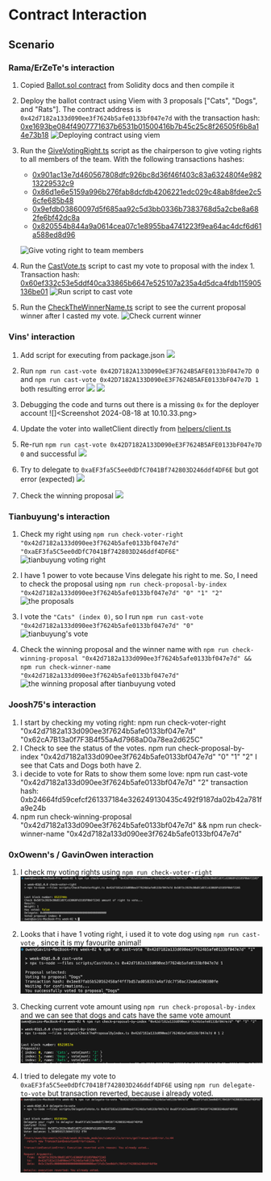 # Contract Interaction

## Scenario

### Rama/ErZeTe's interaction

1. Copied [Ballot.sol contract](../contracts/Ballot.sol) from Solidity docs and then compile it

2. Deploy the ballot contract using Viem with 3 proposals ["Cats", "Dogs", and "Rats"]. The contract address is `0x42d7182a133d090ee3f7624b5afe0133bf047e7d` with the transaction hash: [0xe1693be084f4907771637b6531b01500416b7b45c25c8f26505f6b8a14e73b18](https://sepolia.etherscan.io/tx/0xe1693be084f4907771637b6531b01500416b7b45c25c8f26505f6b8a14e73b18)
   ![Deploying contract using viem](<Screenshot 2024-08-17 214919.png>)

3. Run the [GiveVotingRight.ts](../scripts/GiveVotingRight.ts) script as the chairperson to give voting rights to all members of the team. With the following transactions hashes:

   - [0x901ac13e7d460567808dfc926bc8d36f46f403c83a632480f4e98213229532c9](https://sepolia.etherscan.io/tx/0x901ac13e7d460567808dfc926bc8d36f46f403c83a632480f4e98213229532c9)
   - [0x86d1e6e5159a996b276fab8dcfdb4206221edc029c48ab8fdee2c56cfe685b48](https://sepolia.etherscan.io/tx/0x86d1e6e5159a996b276fab8dcfdb4206221edc029c48ab8fdee2c56cfe685b48)
   - [0x9efdb03860097d5f685aa92c5d3bb0336b7383768d5a2cbe8a682fe6bf42dc8a](https://sepolia.etherscan.io/tx/0x9efdb03860097d5f685aa92c5d3bb0336b7383768d5a2cbe8a682fe6bf42dc8a)
   - [0x820554b844a9a0614cea07c1e8955ba4741223f9ea64ac4dcf6d61a588ed8d96](https://sepolia.etherscan.io/tx/0x820554b844a9a0614cea07c1e8955ba4741223f9ea64ac4dcf6d61a588ed8d96)

   ![Give voting right to team members](<Screenshot 2024-08-17 220045.png>)

4. Run the [CastVote.ts](../scripts/CastVote.ts) script to cast my vote to proposal with the index 1.
   Transaction hash: [0x60ef332c53e5ddf40ca33865b6647e525107a235a4d5dca4fdb115905136be01](https://sepolia.etherscan.io/tx/0x60ef332c53e5ddf40ca33865b6647e525107a235a4d5dca4fdb115905136be01)
   ![Run script to cast vote](<Screenshot 2024-08-17 220844.png>)

5. Run the [CheckTheWinnerName.ts](../scripts/CheckTheWinnerName.ts) script to see the current proposal winner after I casted my vote.
   ![Check current winner](<Screenshot 2024-08-17 221117.png>)

### Vins' interaction

1. Add script for executing from package.json ![](<Screenshot 2024-08-18 at 10.25.16.png>)

2. Run `npm run cast-vote 0x42D7182A133D090eE3F7624B5AFE0133bF047e7D 0` and `npm run cast-vote 0x42D7182A133D090eE3F7624B5AFE0133bF047e7D 1` both resulting error ![](<Screenshot 2024-08-18 at 10.11.06.png>) ![](<Screenshot 2024-08-18 at 10.11.12.png>)

3. Debugging the code and turns out there is a missing `0x` for the deployer account ![]<Screenshot 2024-08-18 at 10.10.33.png>

4. Update the voter into walletClient directly from [helpers/client.ts](../helpers/client.ts#L16)

5. Re-run `npm run cast-vote 0x42D7182A133D090eE3F7624B5AFE0133bF047e7D 0` and successful ![](<Screenshot 2024-08-18 at 10.10.55.png>)

6. Try to delegate to `0xaEF3fa5C5ee0dDfC7041Bf742803D246ddf4DF6E` but got error (expected) ![](<Screenshot 2024-08-18 at 10.23.35.png>)

7. Check the winning proposal ![](<Screenshot 2024-08-18 at 10.26.00.png>)

### Tianbuyung's interaction

1. Check my right using `npm run check-voter-right "0x42d7182a133d090ee3f7624b5afe0133bf047e7d" "0xaEF3fa5C5ee0dDfC7041Bf742803D246ddf4DF6E"`
   ![tianbuyung voting right](<Screenshot 2024-08-18 at 12.42.23.png>)

2. I have 1 power to vote because Vins delegate his right to me. So, I need to check the proposal using `npm run check-proposal-by-index "0x42d7182a133d090ee3f7624b5afe0133bf047e7d" "0" "1" "2"`
   ![the proposals](<Screenshot 2024-08-18 at 12.45.51.png>)

3. I vote the `"Cats" (index 0)`, so I run `npm run cast-vote "0x42d7182a133d090ee3f7624b5afe0133bf047e7d" "0"`
   ![tianbuyung's vote](<Screenshot 2024-08-18 at 12.48.58.png>)

4. Check the winning proposal and the winner name with `npm run check-winning-proposal "0x42d7182a133d090ee3f7624b5afe0133bf047e7d" && npm run check-winner-name "0x42d7182a133d090ee3f7624b5afe0133bf047e7d"`
   ![the winning proposal after tianbuyung voted](<Screenshot 2024-08-18 at 12.50.49.png>)

### Joosh75's interaction

1. I start by checking my voting right:
npm run check-voter-right "0x42d7182a133d090ee3f7624b5afe0133bf047e7d" "0x62cA7B13a0f7F3B4f55aAd7968aD0a78ea2d625C"
2. I Check to see the status of the votes.
npm run check-proposal-by-index "0x42d7182a133d090ee3f7624b5afe0133bf047e7d" "0" "1" "2"
I see that Cats and Dogs both have 2.
3. i decide to vote for Rats to show them some love:
npm run cast-vote "0x42d7182a133d090ee3f7624b5afe0133bf047e7d" "2"
transaction hash:
0xb24664fd59cefcf261337184e326249130435c492f9187da02b42a781fa9e24b
4. npm run check-winning-proposal "0x42d7182a133d090ee3f7624b5afe0133bf047e7d" && npm run check-winner-name "0x42d7182a133d090ee3f7624b5afe0133bf047e7d"


### 0xOwenn's / GavinOwen interaction

1. I check my voting rights using `npm run check-voter-right` ![](<check vote.png>)

2. Looks that i have 1 voting right, i used it to vote dog using `npm run cast-vote` , since it is my favourite animal! ![](<vote dogs.png>)

3. Checking current vote amount using `npm run check-proposal-by-index ` and we can see that dogs and cats have the same vote amount ![](<check proposal.png>)

4. I tried to delegate my vote to `0xaEF3fa5C5ee0dDfC7041Bf742803D246ddf4DF6E` using `npm run delegate-to-vote` but transaction reverted, because i already voted. ![](delegate.png)
